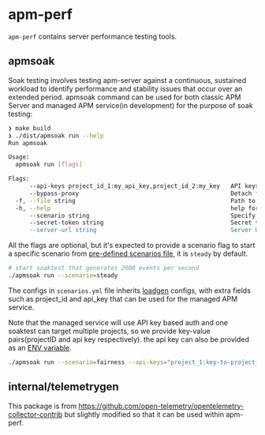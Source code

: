 # apm-perf
`apm-perf` contains server performance testing tools.

## apmsoak
Soak testing involves testing apm-server against a continuous, sustained workload to identify performance and stability issues that occur over an extended period. apmsoak command can be used for both classic APM Server and managed APM service(in development) for the purpose of soak testing:

```sh
❯ make build
❯ ./dist/apmsoak run --help
Run apmsoak

Usage:
  apmsoak run [flags]

Flags:
      --api-keys project_id_1:my_api_key,project_id_2:my_key   API keys for managed service. Specify key value pairs as project_id_1:my_api_key,project_id_2:my_key
      --bypass-proxy                                           Detach from proxy dependency and provide projectID via header. Useful when testing locally
  -f, --file string                                            Path to scenarios file (default "./scenarios.yml")
  -h, --help                                                   help for run
      --scenario string                                        Specify which scenario to use. the value should match one of the scenario key defined in given scenarios YAML file (default "steady")
      --secret-token string                                    Secret token for APM Server. Managed intake service doesn't support secret token
      --server-url string                                      Server URL (default http://127.0.0.1:8200), if specified <project_id>, it will be replaced with the project_id provided by the config, (example: https://<project_id>.apm.elastic.cloud)
```

All the flags are optional, but it's expected to provide a scenario flag to start a specific scenario from [pre-defined scenarios file](https://github.com/elastic/apm-perf/blob/main/cmd/apmsoak/scenarios.yml#L2), it is `steady` by default.
```sh
# start soaktest that generates 2000 events per second
./apmsoak run --scenario=steady
```

The configs in `scenarios.yml` file inherits [loadgen](./loadgen/config/config.go) configs, with extra fields such as project_id and api_key that can be used for the managed APM service.

Note that the managed service will use API key based auth and one soaktest can target multiple projects, so we provide key-value pairs(projectID and api key respectively). the api key can also be provided as an [ENV variable](https://github.com/elastic/apm-perf/blob/main/cmd/apmsoak/run.go#L20).

```sh
./apmsoak run --scenario=fairness --api-keys="project_1:key-to-project_1,project_2:key-to-project_2"
```

## internal/telemetrygen

This package is from https://github.com/open-telemetry/opentelemetry-collector-contrib but slightly modified so that it can be used within apm-perf.

